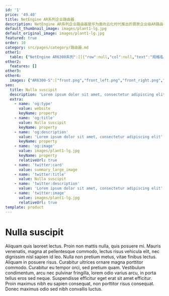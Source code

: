 ```yaml
---
id: '1'
price: '49.40'
title: NetEngine AR系列企业路由器
description: NetEngine AR系列企业路由器是华为面向云化时代推出的首款企业级AR路由器，具备3倍业界转发性能，5G超宽上行，同时融合SD-WAN、云管理、VPN、 MPLS、安全、语音等多种功能，帮助全球客户轻松应对企业上行流量激增和未来业务多元化发展。
default_thumbnail_image: images/plant1-lg.jpg
default_original_image: images/plant1-lg.jpg
featured: true
order: 10
category: src/pages/category/路由器.md
other1: 
  table: {"NetEngine AR6300系列":[[{"row":null,"col":null,"text":"规格名称"},{"row":null,"col":null,"text":"NetEngine AR6300"}],[{"row":null,"col":null,"text":"处理器"},{"row":null,"col":null,"text":"ARM64 16核"}],[{"row":null,"col":null,"text":"转发性能"},{"row":null,"col":null,"text":"60Mpps-280Mpps"}],[{"row":null,"col":null,"text":"整机交换容量"},{"row":null,"col":null,"text":"640Gbps"}],[{"row":null,"col":null,"text":"固定wan接口"},{"row":null,"col":null,"text":"SRU-400H：\nWAN：14*10GE 光（可切换为GE光）+10*GE 电 （所有WAN口可切换为LAN）\nSRU-600H：\nWAN：14*10GE 光（可切换为GE光）+10*GE 电 （所有WAN口可切换为LAN）"}],[{"row":null,"col":null,"text":"SIC插槽"},{"row":null,"col":null,"text":"4"}],[{"row":null,"col":null,"text":"WSIC插槽（缺省/最大）"},{"row":null,"col":null,"text":"2/8"}],[{"row":null,"col":null,"text":"XSIC插槽（缺省/最大）"},{"row":null,"col":null,"text":"4/6"}],[{"row":null,"col":null,"text":"5G"},{"row":null,"col":null,"text":"支持5G-SIC业务板卡"}],[{"row":null,"col":null,"text":"串行辅助/控制台端口"},{"row":null,"col":null,"text":"1* RJ45 Console串口"}],[{"row":null,"col":null,"text":"USB接口"},{"row":null,"col":null,"text":"1*USB2.0"}],[{"row":null,"col":null,"text":"内存"},{"row":null,"col":null,"text":"SRU-400H: 8 GB\nSRU-600H: 16 GB"}],[{"row":null,"col":null,"text":"Flash"},{"row":null,"col":null,"text":"SRU-400H: 2 GB\nSRU-600H: 4 GB"}],[{"row":null,"col":null,"text":"热插拔"},{"row":null,"col":null,"text":"支持"}]],"NetEngine AR6200系列":[[{"row":null,"col":null,"text":"规格名称"},{"row":null,"col":null,"text":"NetEngine AR6280"}],[{"row":null,"col":null,"text":"处理器"},{"row":null,"col":null,"text":"ARM64 16核"}],[{"row":null,"col":null,"text":"转发性能"},{"row":null,"col":null,"text":"60Mpps-220Mpps"}],[{"row":null,"col":null,"text":"整机交换容量"},{"row":null,"col":null,"text":"320Gbps"}],[{"row":null,"col":null,"text":"固定wan接口"},{"row":null,"col":null,"text":"SRU-400H：\n            WAN：14*10GE 光（可切换为GE光）+10*GE 电 （所有WAN口可切换为LAN）\n            SRU-600H：\n            WAN：14*10GE 光（可切换为GE光）+10*GE 电 （所有WAN口可切换为LAN）"}],[{"row":null,"col":null,"text":"SIC插槽"},{"row":null,"col":null,"text":"4"}],[{"row":null,"col":null,"text":"WSIC插槽（缺省/最大）"},{"row":null,"col":null,"text":"2/6"}],[{"row":null,"col":null,"text":"XSIC插槽（缺省/最大）"},{"row":null,"col":null,"text":"2/4"}],[{"row":null,"col":null,"text":"5G"},{"row":null,"col":null,"text":"支持5G-SIC业务板卡"}],[{"row":null,"col":null,"text":"串行辅助/控制台端口"},{"row":null,"col":null,"text":"1* RJ45 Console串口"}],[{"row":null,"col":null,"text":"USB接口"},{"row":null,"col":null,"text":"1*USB2.0"}],[{"row":null,"col":null,"text":"内存"},{"row":null,"col":null,"text":"SRU-400H: 8 GB\n            SRU-600H: 16 GB"}],[{"row":null,"col":null,"text":"Flash"},{"row":null,"col":null,"text":"SRU-400H: 2 GB\n            SRU-600H: 4 GB"}],[{"row":null,"col":null,"text":"热插拔"},{"row":null,"col":null,"text":"支持"}]],"NetEngine AR6100系列":[[{"row":null,"col":null,"text":"规格名称"},{"row":null,"col":null,"text":"NetEngine AR6120"},{"row":null,"col":null,"text":"NetEngine AR6121NetEngine AR6121E"},{"row":null,"col":null,"text":"NetEngine AR6140-9G-2ACNetEngine AR6140E-9G-2AC"},{"row":null,"col":null,"text":"NetEngine AR6140-16G4XG"}],[{"row":null,"col":null,"text":"处理器"},{"row":null,"col":null,"text":"ARM64 4核"},{"row":null,"col":null,"text":"ARM64 4核"},{"row":null,"col":null,"text":"ARM64 4核"},{"row":null,"col":null,"text":"ARM64 16核"}],[{"row":null,"col":null,"text":"转发性能"},{"row":null,"col":"4","text":"9Mpps-40Mpps"}],[{"row":null,"col":null,"text":"整机交换容量"},{"row":null,"col":"4","text":"20Gbps-80Gbps"}],[{"row":null,"col":null,"text":"固定WAN接口"},{"row":null,"col":null,"text":"1*GE Combo+1*GE电+1*10GE光（兼容GE光）"},{"row":null,"col":null,"text":"1*10GE光 (兼容GE 光)+2*GE Combo"},{"row":null,"col":null,"text":"2*GE 电 + 2*GE光"},{"row":null,"col":null,"text":"4*GE + 4*10GE光（兼容GE光）"}],[{"row":null,"col":null,"text":"固定LAN接口"},{"row":null,"col":null,"text":"8*GE电（可切换为WAN口）"},{"row":null,"col":null,"text":"8*GE电+1*GE Combo（可切换为WAN口）"},{"row":null,"col":null,"text":"2*GE光+3GE电（LAN可以切换为WAN）"},{"row":null,"col":null,"text":"12*GE电（可切换为WAN口）"}],[{"row":null,"col":null,"text":"SIC插槽"},{"row":null,"col":null,"text":"2"},{"row":null,"col":null,"text":"2"},{"row":null,"col":null,"text":"4"},{"row":null,"col":null,"text":"4"}],[{"row":null,"col":null,"text":"WSIC插槽（缺省/最大）"},{"row":null,"col":null,"text":"0/1"},{"row":null,"col":null,"text":"0/1"},{"row":null,"col":null,"text":"0/2"},{"row":null,"col":null,"text":"0/2"}],[{"row":null,"col":null,"text":"5G"},{"row":null,"col":"4","text":"支持5G-SIC业务板卡"}],[{"row":null,"col":null,"text":"串行辅助/控制台端口"},{"row":null,"col":null,"text":"1* RJ45 Console串口"},{"row":null,"col":null,"text":"1* RJ45 Console串口"},{"row":null,"col":null,"text":"1* RJ45 Console串口"},{"row":null,"col":null,"text":"1* RJ45 console串口"}],[{"row":null,"col":null,"text":"USB接口"},{"row":null,"col":null,"text":"1*USB3.0(兼容USB2.0）+1*USB2.0"},{"row":null,"col":null,"text":"1*USB3.0(兼容USB2.0）+1*USB2.0"},{"row":null,"col":null,"text":"1*USB3.0"},{"row":null,"col":null,"text":"1*USB2.0"}],[{"row":null,"col":null,"text":"内存"},{"row":null,"col":null,"text":"2GB"},{"row":null,"col":null,"text":"NetEngine AR6121 :  2G\nNetEngine AR6121E ：4G"},{"row":null,"col":null,"text":"NetEngine AR6140-9G-2AC :  2G\nNetEngine AR6140E-9G-2AC ：4G"},{"row":null,"col":null,"text":"4GB"}],[{"row":null,"col":null,"text":"Flash"},{"row":null,"col":null,"text":"1GB/512M **"},{"row":null,"col":null,"text":"1GB"},{"row":null,"col":null,"text":"1 GB"},{"row":null,"col":null,"text":"1 GB"}],[{"row":null,"col":null,"text":"热插拔"},{"row":null,"col":null,"text":"支持"},{"row":null,"col":null,"text":"支持"},{"row":null,"col":null,"text":"支持"},{"row":null,"col":null,"text":"支持"}]],"NetEngine AR650 系列":[[{"row":null,"col":null,"text":"规格名称"},{"row":null,"col":null,"text":"NetEngine AR651W"},{"row":null,"col":null,"text":"NetEngine AR651W-8P"}],[{"row":null,"col":null,"text":"处理器"},{"row":null,"col":null,"text":"ARM64 4核"},{"row":null,"col":null,"text":"ARM64 4核"}],[{"row":null,"col":null,"text":"转发性能"},{"row":null,"col":null,"text":"3Mpps"},{"row":null,"col":null,"text":"3Mpps"}],[{"row":null,"col":null,"text":"固定接口"},{"row":null,"col":null,"text":"WAN：2 * GE ComboLAN：8*GE电(所有LAN口可切换为WAN)"},{"row":null,"col":null,"text":"WAN：2 * GE ComboLAN：8*GE电(所有LAN口可切换为WAN)"}],[{"row":null,"col":null,"text":"WLAN"},{"row":null,"col":null,"text":"双频，802.11ac/b/g/n"},{"row":null,"col":null,"text":"双频，802.11ac/b/g/n"}],[{"row":null,"col":null,"text":"PoE"},{"row":null,"col":null,"text":"-"},{"row":null,"col":null,"text":"支持PoE"}],[{"row":null,"col":null,"text":"MIC 插槽"},{"row":null,"col":null,"text":"1*MIC "},{"row":null,"col":null,"text":"1*MIC "}],[{"row":null,"col":null,"text":"USB端口"},{"row":null,"col":null,"text":"1*USB    3.0（兼容USB2.0）"},{"row":null,"col":null,"text":"1*USB    3.0（兼容USB2.0）"}],[{"row":null,"col":null,"text":"串行辅助/控制台端口"},{"row":null,"col":null,"text":"1*RJ45    Console串口"},{"row":null,"col":null,"text":"1*RJ45    Console串口"}],[{"row":null,"col":null,"text":"内存"},{"row":null,"col":null,"text":"2GB"},{"row":null,"col":null,"text":"2GB"}],[{"row":null,"col":null,"text":"Flash"},{"row":null,"col":null,"text":"1GB"},{"row":null,"col":null,"text":"1GB"}]],"NetEngine AR610系列":[[{"row":null,"col":null,"text":"规格名称"},{"row":null,"col":null,"text":"NetEngine    AR611W"},{"row":null,"col":null,"text":"AR611W-LTE4CN"}],[{"row":null,"col":null,"text":"处理器"},{"row":null,"col":null,"text":"ARM64 2核"},{"row":null,"col":null,"text":"ARM64 2核"}],[{"row":null,"col":null,"text":"转发性能"},{"row":null,"col":null,"text":"1Mpps"},{"row":null,"col":null,"text":"1Mpps"}],[{"row":null,"col":null,"text":"固定接口"},{"row":null,"col":null,"text":"WAN：1*GE ComboLAN：4*GE 电（所有LAN口可切换为WAN）"},{"row":null,"col":null,"text":"WAN：1*GE ComboLAN：4*GE 电（所有LAN口可切换为WAN）"}],[{"row":null,"col":null,"text":"LTE"},{"row":null,"col":null,"text":"-"},{"row":null,"col":null,"text":"TDD LTE，FDD LTE"}],[{"row":null,"col":null,"text":"WLAN"},{"row":null,"col":null,"text":"双频，802.11ac/b/g/n"},{"row":null,"col":null,"text":"双频，802.11ac/b/g/n"}],[{"row":null,"col":null,"text":"USB端口"},{"row":null,"col":null,"text":"1*USB2.0"},{"row":null,"col":null,"text":"1*USB2.0"}],[{"row":null,"col":null,"text":"串行辅助/控制台端口"},{"row":null,"col":null,"text":"1* RJ45 Console 串口"},{"row":null,"col":null,"text":"1* RJ45 Console 串口"}],[{"row":null,"col":null,"text":"内存"},{"row":null,"col":null,"text":"1GB"},{"row":null,"col":null,"text":"1GB"}],[{"row":null,"col":null,"text":"Flash"},{"row":null,"col":null,"text":"1GB"},{"row":null,"col":null,"text":"1GB"}]]}
other2:
  features: []
other3: 
other4:
  images: {"AR6300-S":["front.png","front_left.png","front_right.png","front_top.png","rear.png","rear_left.png","rear_right.png","rear_top.png"]}
seo:
  title: Nulla suscipit
  description: 'Lorem ipsum dolor sit amet, consectetur adipiscing elit'
  extra:
    - name: 'og:type'
      value: website
      keyName: property
    - name: 'og:title'
      value: Nulla suscipit
      keyName: property
    - name: 'og:description'
      value: 'Lorem ipsum dolor sit amet, consectetur adipiscing elit'
      keyName: property
    - name: 'og:image'
      value: images/plant1-lg.jpg
      keyName: property
      relativeUrl: true
    - name: 'twitter:card'
      value: summary_large_image
    - name: 'twitter:title'
      value: Nulla suscipit
    - name: 'twitter:description'
      value: 'Lorem ipsum dolor sit amet, consectetur adipiscing elit'
    - name: 'twitter:image'
      value: images/plant1-lg.jpg
      relativeUrl: true
template: product
---
```


# Nulla suscipit

Aliquam quis laoreet lectus. Proin non mattis nulla, quis posuere mi. Mauris venenatis, magna at pellentesque commodo, lectus risus vehicula elit, nec dignissim nisl sapien id leo. Nulla non pretium metus, vitae finibus lectus. Aliquam in posuere risus. Curabitur ultrices ornare magna porttitor commodo. Curabitur eu tempor orci, sed pretium quam. Vestibulum condimentum, arcu nec pulvinar fringilla, lorem odio varius arcu, in porta tellus eros sed neque. Suspendisse efficitur eget erat sit amet efficitur. Proin maximus nibh eu sapien consequat, non porttitor risus consequat. Donec maximus odio sed nibh convallis luctus.